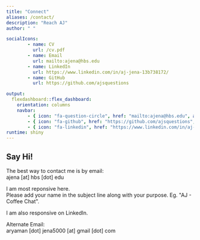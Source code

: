 ```yaml
---
title: "Connect"
aliases: /contact/
description: "Reach AJ"
author: " "

socialIcons:
        - name: CV
          url: /cv.pdf
        - name: Email
          url: mailto:ajena@hbs.edu
        - name: LinkedIn
          url: https://www.linkedin.com/in/aj-jena-13b738172/
        - name: GitHub
          url: https://github.com/ajsquestions

output: 
  flexdashboard::flex_dashboard:
    orientation: columns
    navbar:
        - { icon: "fa-question-circle", href: "mailto:ajena@hbs.edu", align: left}
        - { icon: "fa-github", href: "https://github.com/ajsquestions", align: left}
        - { icon: "fa-linkedin", href: "https://www.linkedin.com/in/aj-jena-13b738172/", align: left}
runtime: shiny
---
```

## Say Hi!

The best way to contact me is by email:  
ajena [at] hbs [dot] edu


I am most reponsive here.  
Please add your name in the subject line along with your purpose. Eg. "AJ - Coffee Chat".  

I am also responsive on LinkedIn.

Alternate Email:  
aryaman [dot] jena5000  [at] gmail [dot] com